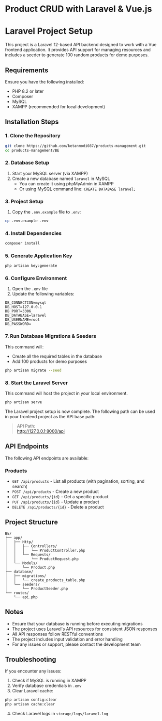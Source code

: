 # Product CRUD with Laravel & Vue.js

# Laravel Project Setup

This project is a Laravel 12-based API backend designed to work with a Vue frontend application. It provides API support for managing resources and includes a seeder to generate 100 random products for demo purposes.

## Requirements

Ensure you have the following installed:

- PHP 8.2 or later
- Composer
- MySQL
- XAMPP (recommended for local development)

## Installation Steps

### 1. Clone the Repository
```sh
git clone https://github.com/ketanmodi087/products-management.git
cd products-management/BE
```

### 2. Database Setup
1. Start your MySQL server (via XAMPP)
2. Create a new database named `laravel` in MySQL
   - You can create it using phpMyAdmin in XAMPP
   - Or using MySQL command line: `CREATE DATABASE laravel;`

### 3. Project Setup
1. Copy the `.env.example` file to `.env`:
```sh
cp .env.example .env
```

### 4. Install Dependencies
```sh
composer install
```

### 5. Generate Application Key
```sh
php artisan key:generate
```

### 6. Configure Environment
1. Open the `.env` file
2. Update the following variables:
```
DB_CONNECTION=mysql
DB_HOST=127.0.0.1
DB_PORT=3306
DB_DATABASE=laravel
DB_USERNAME=root
DB_PASSWORD=
```

### 7. Run Database Migrations & Seeders
This command will:
- Create all the required tables in the database
- Add 100 products for demo purposes
```sh
php artisan migrate --seed
```

### 8. Start the Laravel Server
This command will host the project in your local environment.
```sh
php artisan serve
```

The Laravel project setup is now complete. The following path can be used in your frontend project as the API base path:

> API Path:<br>
> http://127.0.0.1:8000/api

## API Endpoints

The following API endpoints are available:

### Products
- `GET /api/products` - List all products (with pagination, sorting, and search)
- `POST /api/products` - Create a new product
- `GET /api/products/{id}` - Get a specific product
- `PUT /api/products/{id}` - Update a product
- `DELETE /api/products/{id}` - Delete a product

## Project Structure

```
BE/
├── app/
│   ├── Http/
│   │   ├── Controllers/
│   │   │   └── ProductController.php
│   │   └── Requests/
│   │       └── ProductRequest.php
│   └── Models/
│       └── Product.php
├── database/
│   ├── migrations/
│   │   └── create_products_table.php
│   └── seeders/
│       └── ProductSeeder.php
└── routes/
    └── api.php
```

## Notes
- Ensure that your database is running before executing migrations
- The project uses Laravel's API resources for consistent JSON responses
- All API responses follow RESTful conventions
- The project includes input validation and error handling
- For any issues or support, please contact the development team

## Troubleshooting

If you encounter any issues:

1. Check if MySQL is running in XAMPP
2. Verify database credentials in `.env`
3. Clear Laravel cache:
```sh
php artisan config:clear
php artisan cache:clear
```
4. Check Laravel logs in `storage/logs/laravel.log`
